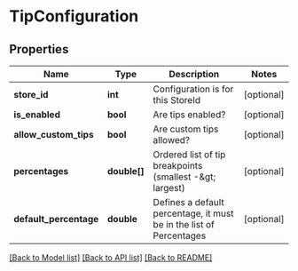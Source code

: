 # TipConfiguration

## Properties
Name | Type | Description | Notes
------------ | ------------- | ------------- | -------------
**store_id** | **int** | Configuration is for this StoreId | [optional] 
**is_enabled** | **bool** | Are tips enabled? | [optional] 
**allow_custom_tips** | **bool** | Are custom tips allowed? | [optional] 
**percentages** | **double[]** | Ordered list of tip breakpoints (smallest -&amp;gt; largest) | [optional] 
**default_percentage** | **double** | Defines a default percentage, it must be in the list of Percentages | [optional] 

[[Back to Model list]](../README.md#documentation-for-models) [[Back to API list]](../README.md#documentation-for-api-endpoints) [[Back to README]](../README.md)


